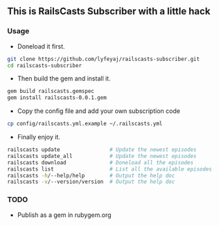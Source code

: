 ## This is RailsCasts Subscriber with a little hack

### Usage

+ Doneload it first.

```bash
git clone https://github.com/lyfeyaj/railscasts-subscriber.git
cd railscasts-subscriber
```
+ Then build the gem and install it.

```bash
gem build railscasts.gemspec
gem install railscasts-0.0.1.gem
```
+ Copy the config file and add your own subscription code

```bash
cp config/railscasts.yml.example ~/.railscasts.yml
```

+ Finally enjoy it.

``` bash
railscasts update                # Update the newest episodes
railscasts update_all            # Update the newest episodes
railscasts download              # Doneload all the episodes
railscasts list                  # List all the available episodes
railscasts -h/--help/help        # Output the help doc
railscasts -v/--version/version  # Output the help doc
```

### TODO
+ Publish as a gem in rubygem.org